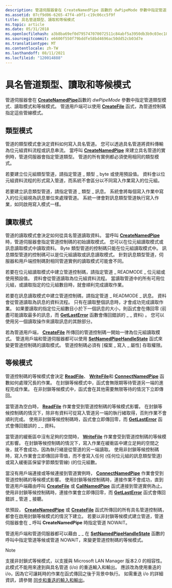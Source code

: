 ```yaml
---
description: 管道伺服器會在 CreateNamedPipe 函數的 dwPipeMode 參數中指定管道類型模式、讀取模式和等候模式。 管道用戶端可以使用 CreateFile 函式，為管道控制碼指定這些管線模式。
ms.assetid: 07cf9d06-6265-47f4-a9f1-c19c06cc5f9f
title: 具名管道類型、讀取和等候模式
ms.topic: article
ms.date: 05/31/2018
ms.openlocfilehash: a3b8ba69ef0d795747070072511c84abf5a3950db3b9c03ec18973f4d29bbd51
ms.sourcegitcommit: e6600f550f79bddfe58bd4696ac50dd52cb03d7e
ms.translationtype: MT
ms.contentlocale: zh-TW
ms.lasthandoff: 08/11/2021
ms.locfileid: "120014888"
---
```

# <a name="named-pipe-type-read-and-wait-modes"></a>具名管道類型、讀取和等候模式

管道伺服器會在 [**CreateNamedPipe**](/windows/desktop/api/Winbase/nf-winbase-createnamedpipea)函數的 *dwPipeMode* 參數中指定管道類型模式、讀取模式和等候模式。 管道用戶端可以使用 [**CreateFile**](/windows/desktop/api/fileapi/nf-fileapi-createfilea) 函式，為管道控制碼指定這些管線模式。

## <a name="type-mode"></a>類型模式

管道的類型模式會決定資料如何寫入具名管道。 您可以透過具名管道將資料傳輸為位元組資料流程或訊息串流。 當呼叫 [**CreateNamedPipe**](/windows/desktop/api/Winbase/nf-winbase-createnamedpipea) 來建立具名管道的實例時，管道伺服器會指定管道類型。 管道的所有實例都必須使用相同的類型模式。

若要建立位元組類型管道，請指定管道 \_ 類型 \_ byte 或使用預設值。 資料會以位元組資料流程的形式寫入管道，而系統不會區分以不同寫入作業寫入的位元組。

若要建立訊息類型管道，請指定管道 \_ 類型 \_ 訊息。 系統會將每個寫入作業中寫入的位元組視為訊息單位來處理管道。 系統一律會對訊息類型管道執行寫入作業，如同啟用寫入模式一樣。

## <a name="read-mode"></a>讀取模式

管道的讀取模式會決定如何從具名管道讀取資料。 當呼叫 [**CreateNamedPipe**](/windows/desktop/api/Winbase/nf-winbase-createnamedpipea)時，管道伺服器會指定管道控制碼的初始讀取模式。 您可以在位元組讀取模式或訊息讀取模式中讀取資料。 Byte 類型管道的控制碼只能在位元組讀取模式中。 訊息類型管道的控制碼可以是位元組讀取或訊息讀取模式。 針對訊息類型管道，伺服器和用戶端控制碼對相同管道實例的讀取模式可能會不同。

若要在位元組讀取模式中建立管道控制碼，請指定管道 \_ READMODE \_ 位元組或使用預設值。 資料會從管道讀取為位元組資料流程。 當讀取管道中的所有可用位元組，或讀取指定的位元組數目時，就會順利完成讀取作業。

若要在訊息讀取模式中建立管道控制碼，請指定管道 \_ READMODE \_ 訊息。 資料會從管道讀取為訊息的資料流程。 只有在讀取整個訊息時，才會成功完成讀取作業。 如果要讀取的指定位元組數目小於下一個訊息的大小，則函式會在傳回零 (前盡可能讀取最多的訊息，而 [**GetLastError**](/windows/desktop/api/errhandlingapi/nf-errhandlingapi-getlasterror) 函數會傳回錯誤的 \_ \_ 資料) 。 您可以使用另一個讀取操作來讀取訊息的其餘部分。

若為管道用戶端， [**CreateFile**](/windows/desktop/api/fileapi/nf-fileapi-createfilea) 所傳回的管道控制碼一開始一律為位元組讀取模式。 管道用戶端和管道伺服器都可以使用 [**SetNamedPipeHandleState**](/windows/win32/api/namedpipeapi/nf-namedpipeapi-setnamedpipehandlestate) 函式來變更管道控制碼的讀取模式。 管道控制碼必須有 [檔案 \_ 寫入 \_ 屬性] 存取權限。

## <a name="wait-mode"></a>等候模式

管道控制碼的等候模式會決定 [**ReadFile**](/windows/desktop/api/fileapi/nf-fileapi-readfile)、 [**WriteFile**](/windows/desktop/api/fileapi/nf-fileapi-writefile)和 [**ConnectNamedPipe**](/windows/win32/api/namedpipeapi/nf-namedpipeapi-connectnamedpipe) 函數如何處理冗長的作業。 在封鎖等候模式中，函式會無限期等待管道另一端的進程完成作業。 在非封鎖等候模式中，函式會在其他需要無限等待的情況下立即傳回。

當管道為空白時， [**ReadFile**](/windows/desktop/api/fileapi/nf-fileapi-readfile) 作業會受到管道控制碼的等候模式影響。 在封鎖等候控制碼的情況下，除非有資料可從寫入管道另一端的執行緒取得，否則作業不會順利完成。 使用非封鎖等候控制碼時，函式會立即傳回零，而 [**GetLastError**](/windows/desktop/api/errhandlingapi/nf-errhandlingapi-getlasterror) 函式會傳回錯誤的 \_ \_ 資料。

當管道的緩衝區中沒有足夠的空間時， [**WriteFile**](/windows/desktop/api/fileapi/nf-fileapi-writefile) 作業會受到管道控制碼的等候模式影響。 在封鎖等候控制碼的情況下，寫入作業在緩衝區中建立足夠的空間之後，就不會成功，因為執行緒是從管道的另一端讀取。 使用非封鎖等候控制碼時，寫入作業會立即傳回非零值，而不會寫入任何 (任何位元組的訊息類型管道) 或寫入緩衝區保留字節類型管線)  (的位元組數。

當沒有用戶端連接或等候連接到管道實例時， [**ConnectNamedPipe**](/windows/win32/api/namedpipeapi/nf-namedpipeapi-connectnamedpipe) 作業會受到管道控制碼的等候模式影響。 使用封鎖等候控制碼時，連接作業不會成功，直到管道用戶端藉由呼叫 [**CreateFile**](/windows/desktop/api/fileapi/nf-fileapi-createfilea) 或 [**CallNamedPipe**](/windows/desktop/api/Winbase/nf-winbase-callnamedpipea) 函式連接到管道實例為止。 使用非封鎖等候控制碼時，連接作業會立即傳回零，而 [**GetLastError**](/windows/desktop/api/errhandlingapi/nf-errhandlingapi-getlasterror) 函式會傳回錯誤 \_ 管道 \_ 接聽。

依預設， [**CreateNamedPipe**](/windows/desktop/api/Winbase/nf-winbase-createnamedpipea) 或 [**CreateFile**](/windows/desktop/api/fileapi/nf-fileapi-createfilea) 函式所傳回的所有具名管道控制碼，都會在啟用封鎖等候模式的情況下建立。 若要以非封鎖等候模式建立管道，管道伺服器會在 \_ 呼叫 **CreateNamedPipe** 時指定管道 NOWAIT。

管道用戶端和管道伺服器都可以藉由 \_ \_ 在 [**SetNamedPipeHandleState**](/windows/win32/api/namedpipeapi/nf-namedpipeapi-setnamedpipehandlestate) 函數的呼叫中指定管道等候或管道 NOWAIT，來變更管道控制碼的等候模式。

> [!Note]  
> 支援非封鎖式等候模式，以支援與 Microsoft LAN Manager 版本2.0 的相容性。 此模式不能用來達到與具名管道 (i/o) 的重迭輸入和輸出。 應該改為使用重迭的 i/o，因為它可讓耗時的作業在函式傳回之後于背景中執行。 如需重迭 i/o 的詳細資訊，請參閱 [同步和重迭的輸入和輸出](synchronous-and-overlapped-input-and-output.md)。

 

 

 
